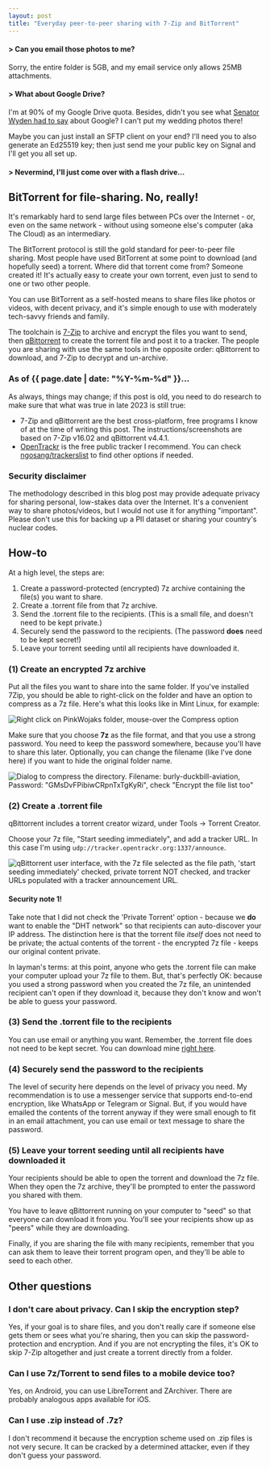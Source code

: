 ```yaml
---
layout: post
title: "Everyday peer-to-peer sharing with 7-Zip and BitTorrent"
---
```


#### > Can you email those photos to me?

Sorry, the entire folder is 5GB, and my email service only allows 25MB attachments.

#### > What about Google Drive?

I'm at 90% of my Google Drive quota. Besides, didn't you see what
[Senator Wyden had to say](https://www.documentcloud.org/documents/24191267-wyden_smartphone_push_notification_surveillance_letter_to_doj_-_signed)
about Google? I can't put my wedding photos there!

Maybe you can just install an SFTP client on your end? I'll need you to also
generate an Ed25519 key; then just send me your public key on Signal and I'll get you all set up.

#### > Nevermind, I'll just come over with a flash drive...

## BitTorrent for file-sharing. No, really!

It's remarkably hard to send large files between PCs over the Internet -
or, even on the same network - without using someone else's computer
(aka The Cloud) as an intermediary.

The BitTorrent protocol is still the gold standard for peer-to-peer file
sharing. Most people have used BitTorrent at some point to download (and hopefully seed)
a torrent. Where did that torrent come from? Someone created it! It's actually easy to
create your own torrent, even just to send to one or two other people.

You can use BitTorrent as a self-hosted
means to share files like photos or videos, with decent privacy, and it's simple enough
to use with moderately tech-savvy friends and family.

The toolchain is [7-Zip](https://7-zip.org/download.html) to archive and encrypt
the files you want to send, then [qBittorrent](https://www.qbittorrent.org/download) to
create the torrent file and post it to a tracker. The people you are sharing with use
the same tools in the opposite order: qBittorrent to download, and 7-Zip to decrypt
and un-archive.

### As of {{ page.date | date: "%Y-%m-%d" }}...

As always, things may change; if this post is old, you need to do research to make
sure that what was true in late 2023 is still true:

* 7-Zip and qBittorrent are the best cross-platform, free programs I know of at the
time of writing this post. The instructions/screenshots are based on 7-Zip v16.02 and
qBittorrent v4.4.1.
* [OpenTrackr](http://tracker.opentrackr.org/) is the free public tracker I recommend.
You can check [ngosang/trackerslist](https://github.com/ngosang/trackerslist) to find
other options if needed.

### Security disclaimer

The methodology described in this blog post may provide adequate privacy for sharing
personal, low-stakes data over the Internet. It's a convenient way to share
photos/videos, but I would not use it for anything "important".
Please don't use this for backing up a PII dataset or sharing your country's nuclear codes.

## How-to

At a high level, the steps are:

1. Create a password-protected (encrypted) 7z archive containing the file(s) you want to share.
2. Create a .torrent file from that 7z archive.
3. Send the .torrent file to the recipients. (This is a small file, and doesn't need to be kept private.)
4. Securely send the password to the recipients. (The password **does** need to be kept secret!)
5. Leave your torrent seeding until all recipients have downloaded it.

### (1) Create an encrypted 7z archive

Put all the files you want to share into the same folder.
If you've installed 7Zip, you should be able to right-click on the folder and have an
option to compress as a 7z file. Here's what this looks like in Mint Linux, for example:

![Right click on PinkWojaks folder, mouse-over the Compress option](/assets/img/posts/file-sharing-with-torrents-no-really/right-click-compress.png)

Make sure that you choose **7z** as the file format, and that you use a strong password.
You need to keep the password somewhere, because you'll have to share this later.
Optionally, you can change the filename (like I've done here) if you want to hide the
original folder name.

![Dialog to compress the directory. Filename: burly-duckbill-aviation, Password: "GMsDvFPibiwCRpnTxTgKyRi", check "Encrypt the file list too"](/assets/img/posts/file-sharing-with-torrents-no-really/compress-dialog.png)

### (2) Create a .torrent file

qBittorrent includes a torrent creator wizard, under Tools -> Torrent Creator.

Choose your 7z file, "Start seeding immediately", and
add a tracker URL. In this case I'm using `udp://tracker.opentrackr.org:1337/announce`.

![qBittorrent user interface, with the 7z file selected as the file path, 'start seeding immediately' checked, private torrent NOT checked, and tracker URLs populated with a tracker announcement URL.](/assets/img/posts/file-sharing-with-torrents-no-really/create-torrent-dialog.png)

#### Security note 1!

Take note that I did not check the 'Private Torrent' option - because we **do** want
to enable the "DHT network" so that recipients can auto-discover your IP address. The
distinction here is that the torrent file *itself* does not need to be private; the
actual contents of the torrent - the encrypted 7z file - keeps our original content private.

In layman's terms: at this point, anyone who gets the .torrent file can make your computer upload
your 7z file to them. But, that's perfectly OK: because you used a strong password when you created
the 7z file, an unintended recipient can't open if they download it, because they don't know
and won't be able to guess your password.

### (3) Send the .torrent file to the recipients

You can use email or anything you want. Remember, the .torrent file does not need
to be kept secret. You can download mine [right here](/assets/bin/burly-duckbill-aviation.7z.torrent).

### (4) Securely send the password to the recipients

The level of security here depends on the level of privacy you need. My recommendation
is to use a messenger service that supports end-to-end encryption, like WhatsApp or
Telegram or Signal. But, if you would have emailed the contents of the torrent anyway
if they were small enough to fit in an email attachment, you can use email or text
message to share the password.

### (5) Leave your torrent seeding until all recipients have downloaded it

Your recipients should be able to open the torrent and download the 7z file. When they open the 7z 
archive, they'll be prompted to enter the password you shared with them.

You have to leave qBittorrent running on your computer to "seed" so that
everyone can download it from you. You'll see your recipients
show up as "peers" while they are downloading.

Finally, if you are sharing the file with many recipients, remember that you can
ask them to leave their torrent program open, and they'll be able to seed to each other.

## Other questions

### I don't care about privacy. Can I skip the encryption step?

Yes, if your goal is to share files, and you don't really care if someone else gets them
or sees what you're sharing, then you can skip the password-protection and encryption.
And if you are not encrypting the files, it's OK to skip 7-Zip altogether and
just create a torrent directly from a folder.

### Can I use 7z/Torrent to send files to a mobile device too?

Yes, on Android, you can use LibreTorrent and ZArchiver. There are probably analogous apps available for iOS.

### Can I use .zip instead of .7z?

I don't recommend it because the encryption scheme used on .zip files is not very secure.
It can be cracked by a determined attacker, even if they don't guess your password.
